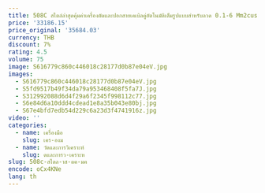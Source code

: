 ```yaml
---
title: 508C สไตล์ล่าสุดคุ้มค่าเครื่องตัดและปอกสายเคเบิลคู่อัตโนมัติเต็มรูปแบบสําหรับลวด 0.1-6 Mm2custom
price: '33186.15'
price_original: '35684.03'
currency: THB
discount: 7%
rating: 4.5
volume: 75
image: S616779c860c446018c28177d0b87e04eV.jpg
images:
  - S616779c860c446018c28177d0b87e04eV.jpg
  - S5fd9517b49f34da79a953468408f5fa7J.jpg
  - S312992088d6d4f29a6f2345f998112c77.jpg
  - S6e84d6a10ddd4cdead1e8a35b043e80bj.jpg
  - S67e4bfd7edb54d229c6a23d3f4741916z.jpg
video: ''
categories:
  - name: เครื่องมือ
    slug: เคร-องม
  - name: วัดและการวิเคราะห์
    slug: ดและการว-เคราะห
slug: 508c-สไตล-าส-ดค-มค
encode: oCx4KNe
lang: th
---
```

  